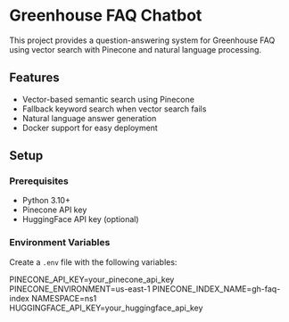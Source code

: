 # Greenhouse FAQ Chatbot

This project provides a question-answering system for Greenhouse FAQ using vector search with Pinecone and natural language processing.

## Features

- Vector-based semantic search using Pinecone
- Fallback keyword search when vector search fails
- Natural language answer generation
- Docker support for easy deployment

## Setup

### Prerequisites

- Python 3.10+
- Pinecone API key
- HuggingFace API key (optional)

### Environment Variables

Create a `.env` file with the following variables: 

PINECONE_API_KEY=your_pinecone_api_key
PINECONE_ENVIRONMENT=us-east-1
PINECONE_INDEX_NAME=gh-faq-index
NAMESPACE=ns1
HUGGINGFACE_API_KEY=your_huggingface_api_key